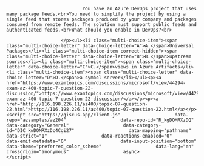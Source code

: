 <p class="card-text">
							
								You have an Azure DevOps project that uses many package feeds.<br>You need to simplify the project by using a single feed that stores packages produced by your company and packages consumed from remote feeds. The solution must support public feeds and authenticated feeds.<br>What should you enable in DevOps?<br>
							
						</p><ul><li class="multi-choice-item"><span class="multi-choice-letter" data-choice-letter="A">A.</span>Universal Packages</li><li class="multi-choice-item correct-hidden"><span class="multi-choice-letter" data-choice-letter="B">B.</span>upstream sources</li><li class="multi-choice-item"><span class="multi-choice-letter" data-choice-letter="C">C.</span>views in Azure Artifacts</li><li class="multi-choice-item"><span class="multi-choice-letter" data-choice-letter="D">D.</span>a symbol server</li></ul><p><a href="https://www.examtopics.com/discussions/microsoft/view/44294-exam-az-400-topic-7-question-22-discussion/">https://www.examtopics.com/discussions/microsoft/view/44294-exam-az-400-topic-7-question-22-discussion/</a></p><p><a href="http://116.198.226.11/az400/topic-07-question-22.html">http://116.198.226.11/az400/topic-07-question-22.html</a></p><script src="https://giscus.app/client.js"                    data-repo="azsamples/az204"                    data-repo-id="R_kgDOMRXzDQ"                    data-category="General"                    data-category-id="DIC_kwDOMRXzDc4Cgi27"                    data-mapping="pathname"                    data-strict="1"                    data-reactions-enabled="0"                    data-emit-metadata="0"                    data-input-position="bottom"                    data-theme="preferred_color_scheme"                    data-lang="en"                    crossorigin="anonymous"                    async>                    </script>